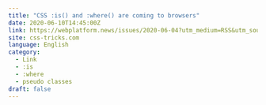 ```yaml
---
title: "CSS :is() and :where() are coming to browsers"
date: 2020-06-10T14:45:00Z
link: https://webplatform.news/issues/2020-06-04?utm_medium=RSS&utm_source=news.12bit.vn
site: css-tricks.com
language: English
category:
  - Link
  - :is
  - :where
  - pseudo classes
draft: false
---
```

